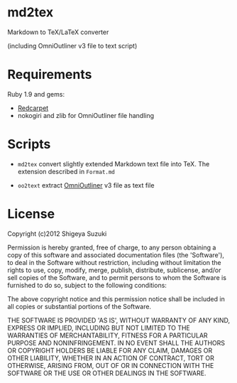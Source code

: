 # md2tex

Markdown to TeX/LaTeX converter

(including OmniOutliner v3 file to text script)

# Requirements

Ruby 1.9 and gems:

- [Redcarpet](https://github.com/vmg/redcarpet/)
- nokogiri and zlib for OmniOutliner file handling

# Scripts

- `md2tex` convert slightly extended Markdown text file into TeX.
  The extension described in `Format.md`

- `oo2text` extract [OmniOutliner][oo] v3 file as text file

[oo]: http://www.omnigroup.com/omnioutliner



# License

Copyright (c)2012 Shigeya Suzuki

Permission is hereby granted, free of charge, to any person obtaining
a copy of this software and associated documentation files (the
'Software'), to deal in the Software without restriction, including
without limitation the rights to use, copy, modify, merge, publish,
distribute, sublicense, and/or sell copies of the Software, and to
permit persons to whom the Software is furnished to do so, subject to
the following conditions:

The above copyright notice and this permission notice shall be
included in all copies or substantial portions of the Software.

THE SOFTWARE IS PROVIDED 'AS IS', WITHOUT WARRANTY OF ANY KIND,
EXPRESS OR IMPLIED, INCLUDING BUT NOT LIMITED TO THE WARRANTIES OF
MERCHANTABILITY, FITNESS FOR A PARTICULAR PURPOSE AND NONINFRINGEMENT.
IN NO EVENT SHALL THE AUTHORS OR COPYRIGHT HOLDERS BE LIABLE FOR ANY
CLAIM, DAMAGES OR OTHER LIABILITY, WHETHER IN AN ACTION OF CONTRACT,
TORT OR OTHERWISE, ARISING FROM, OUT OF OR IN CONNECTION WITH THE
SOFTWARE OR THE USE OR OTHER DEALINGS IN THE SOFTWARE.
